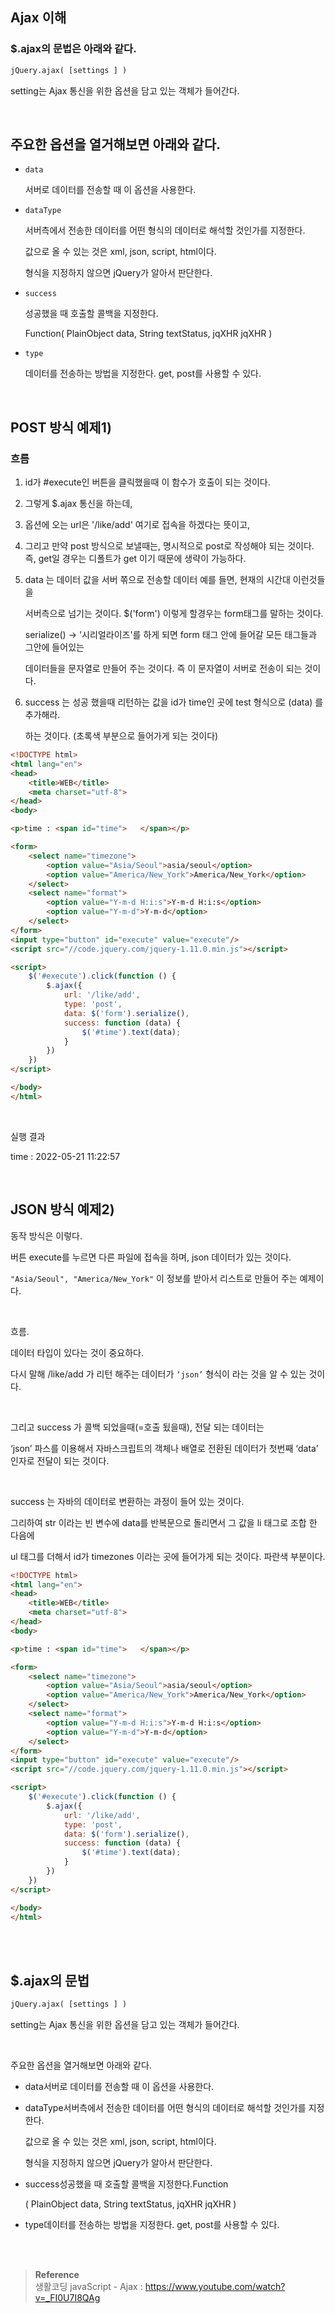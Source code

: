 ## Ajax 이해

### $.ajax의 문법은 아래와 같다.

```html
jQuery.ajax( [settings ] )
```

setting는 Ajax 통신을 위한 옵션을 담고 있는 객체가 들어간다. 

<br/>

## 주요한 옵션을 열거해보면 아래와 같다.

- `data`
    
    서버로 데이터를 전송할 때 이 옵션을 사용한다.
    
- `dataType`
    
    서버측에서 전송한 데이터를 어떤 형식의 데이터로 해석할 것인가를 지정한다. 
    
    값으로 올 수 있는 것은 xml, json, script, html이다. 
    
    형식을 지정하지 않으면 jQuery가 알아서 판단한다.
    
- `success`
    
    성공했을 때 호출할 콜백을 지정한다.
    
    Function( PlainObject data, String textStatus, jqXHR jqXHR )
    
- `type`
    
    데이터를 전송하는 방법을 지정한다. get, post를 사용할 수 있다.


<br/>
    

## POST 방식 예제1)

### 흐름

1. id가 #execute인 버튼을 클릭했을때 이 함수가 호출이 되는 것이다.

2. 그렇게 $.ajax 통신을 하는데,
3. 옵션에 오는 url은 '/like/add' 여기로 접속을 하겠다는 뜻이고,
4. 그리고 만약 post 방식으로 보낼때는, 명시적으로 post로 작성해야 되는 것이다.
<br/>즉, get일 경우는 디폴트가 get 이기 때문에 생략이 가능하다.
5. data 는 데이터 값을 서버 쪾으로 전송할 데이터 예를 들면, 현재의 시간대 이런것들을
    
    서버측으로 넘기는 것이다. $('form') 이렇게 할경우는 form태그를 말하는 것이다.
    
    serialize() -> '시리얼라이즈'를 하게 되면 form 태그 안에 들어갈 모든 태그들과 그안에 들어있는
    
    데이터들을 문자열로 만들어 주는 것이다. 즉 이 문자열이 서버로 전송이 되는 것이다.
    
6. success 는 성공 했을때 리턴하는 값을 id가 time인 곳에 test 형식으로 (data) 를 추가해라. 
    
    하는 것이다. (초록색 부분으로 들어가게 되는 것이다)
    

```html
<!DOCTYPE html>
<html lang="en">
<head>
    <title>WEB</title>
    <meta charset="utf-8">
</head>
<body>

<p>time : <span id="time">   </span></p>

<form>
    <select name="timezone">
        <option value="Asia/Seoul">asia/seoul</option>
        <option value="America/New_York">America/New_York</option>
    </select>
    <select name="format">
        <option value="Y-m-d H:i:s">Y-m-d H:i:s</option>
        <option value="Y-m-d">Y-m-d</option>
    </select>
</form>
<input type="button" id="execute" value="execute"/>
<script src="//code.jquery.com/jquery-1.11.0.min.js"></script>

<script>
    $('#execute').click(function () {
        $.ajax({
            url: '/like/add',
            type: 'post',
            data: $('form').serialize(),
            success: function (data) {
                $('#time').text(data);
            }
        })
    })
</script>

</body>
</html>
```

<br/>

실행 결과

time : 2022-05-21 11:22:57

<br/>

## JSON 방식 예제2)

동작 방식은 이렇다.

버튼 execute를 누르면 다른 파일에 접속을 하며, json 데이터가 있는 것이다.

`"Asia/Seoul", "America/New_York"` 이 정보를 받아서 리스트로 만들어 주는 예제이다.

<br/>

흐름.

데이터 타입이 있다는 것이 중요하다.

다시 말해 /like/add 가 리턴 해주는 데이터가 `‘json’` 형식이 라는 것을 알 수 있는 것이다.

<br/>

그리고 success 가 콜백 되었을때(=호출 됬을때), 전달 되는 데이터는

‘json’ 파스를 이용해서 자바스크립트의 객체나 배열로 전환된 데이터가 첫번째 ‘data’ 인자로 전달이 되는 것이다. 

<br/>

success 는 자바의 데이터로 변환하는 과정이 들어 있는 것이다.

그리하여 str 이라는 빈 변수에 data를 반복문으로 돌리면서 그 값을 li 태그로 조합 한 다음에

ul 태그를 더해서 id가 timezones 이라는 곳에 들어가게 되는 것이다. 파란색 부분이다.

```html
<!DOCTYPE html>
<html lang="en">
<head>
    <title>WEB</title>
    <meta charset="utf-8">
</head>
<body>

<p>time : <span id="time">   </span></p>

<form>
    <select name="timezone">
        <option value="Asia/Seoul">asia/seoul</option>
        <option value="America/New_York">America/New_York</option>
    </select>
    <select name="format">
        <option value="Y-m-d H:i:s">Y-m-d H:i:s</option>
        <option value="Y-m-d">Y-m-d</option>
    </select>
</form>
<input type="button" id="execute" value="execute"/>
<script src="//code.jquery.com/jquery-1.11.0.min.js"></script>

<script>
    $('#execute').click(function () {
        $.ajax({
            url: '/like/add',
            type: 'post',
            data: $('form').serialize(),
            success: function (data) {
                $('#time').text(data);
            }
        })
    })
</script>

</body>
</html>
```

<br/>
<br/>

## $.ajax의 문법

```html
jQuery.ajax( [settings ] )
```

setting는 Ajax 통신을 위한 옵션을 담고 있는 객체가 들어간다. 

<br/>

주요한 옵션을 열거해보면 아래와 같다.

- data서버로 데이터를 전송할 때 이 옵션을 사용한다.
- dataType서버측에서 전송한 데이터를 어떤 형식의 데이터로 해석할 것인가를 지정한다.
    
    값으로 올 수 있는 것은 xml, json, script, html이다. 
    
    형식을 지정하지 않으면 jQuery가 알아서 판단한다.
    
- success성공했을 때 호출할 콜백을 지정한다.Function
    
    ( PlainObject data, String textStatus, jqXHR jqXHR )
    
- type데이터를 전송하는 방법을 지정한다. get, post를 사용할 수 있다.





<br/><br/>

>**Reference** <br/>생활코딩 javaScript - Ajax : https://www.youtube.com/watch?v=_FI0U7I8QAg